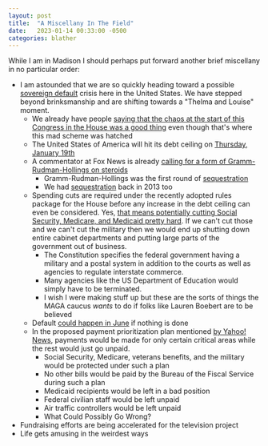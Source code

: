 ```yaml
---
layout: post
title:  "A Miscellany In The Field"
date:   2023-01-14 00:33:00 -0500
categories: blather
---
```

While I am in Madison I should perhaps put forward another brief miscellany in no particular order:

* I am astounded that we are so quickly heading toward a possible [sovereign default](https://en.wikipedia.org/w/index.php?title=Sovereign_default&oldid=1120195953) crisis here in the United States.  We have stepped beyond brinksmanship and are shifting towards a "Thelma and Louise" moment.
  * We already have people [saying that the chaos at the start of this Congress in the House was a good thing](https://web.archive.org/web/20230114165122/https://www.starbeacon.com/opinion/chaos-no-it-was-free-speech-in-the-house/article_c6d05a4a-9373-11ed-a9fe-5fed3d4dfa83.html) even though that's where this mad scheme was hatched
  * The United States of America will hit its debt ceiling on [Thursday, January 19th](https://www.theguardian.com/business/2023/jan/13/treasury-secretary-janet-yellen-debt-ceiling)
  * A commentator at Fox News is already [calling for a form of Gramm-Rudman-Hollings on steroids](https://www.foxnews.com/opinion/house-republicans-right-no-debt-limit-increase-until-balanced-budget-plan-is-in-place)
    * Gramm-Rudman-Hollings was the first round of [sequestration](https://en.wikipedia.org/w/index.php?title=2013_United_States_budget_sequestration&oldid=1127719102)
    * We had [sequestration](https://en.wikipedia.org/w/index.php?title=2013_United_States_budget_sequestration&oldid=1127719102) back in 2013 too
  * Spending cuts are required under the recently adopted rules package for the House before any increase in the debt ceiling can even be considered.  Yes, [that means potentially cutting Social Security, Medicare, and  Medicaid pretty hard](https://www.msnbc.com/opinion/msnbc-opinion/republicans-debt-ceiling-games-will-likely-backfire-rcna65339).  If we can't cut those and we can't cut the military then we would end up shutting down entire cabinet departments and putting large parts of the government out of business.
    * The Constitution specifies the federal government having a military and a postal system in addition to the courts as well as agencies to regulate interstate commerce.  
    * Many agencies like the US Department of Education would simply have to be terminated.
    * I wish I were making stuff up but these are the sorts of things the MAGA caucus *wants* to do if folks like Lauren Boebert are to be believed
  * Default [could happen in June](https://www.cnn.com/2023/01/13/politics/debt-limit-janet-yellen-letter-to-kevin-mccarthy/index.html) if nothing is done
  * In the proposed payment prioritization plan mentioned [by Yahoo! News](https://news.yahoo.com/house-republicans-prepare-emergency-plan-000250667.html), payments would be made for only certain critical areas while the rest would just go unpaid.
    * Social Security, Medicare, veterans benefits, and the military would be protected under such a plan
    * No other bills would be paid by the Bureau of the Fiscal Service during such a plan
    * Medicaid recipients would be left in a bad position
    * Federal civilian staff would be left unpaid
    * Air traffic controllers would be left unpaid
    * What Could Possibly Go Wrong?
* Fundraising efforts are being accelerated for the television project
* Life gets amusing in the weirdest ways
